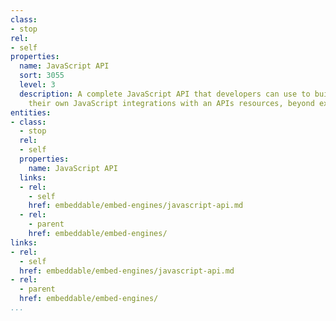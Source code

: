 ```yaml
---
class:
- stop
rel:
- self
properties:
  name: JavaScript API
  sort: 3055
  level: 3
  description: A complete JavaScript API that developers can use to build and manage
    their own JavaScript integrations with an APIs resources, beyond existing widgets.
entities:
- class:
  - stop
  rel:
  - self
  properties:
    name: JavaScript API
  links:
  - rel:
    - self
    href: embeddable/embed-engines/javascript-api.md
  - rel:
    - parent
    href: embeddable/embed-engines/
links:
- rel:
  - self
  href: embeddable/embed-engines/javascript-api.md
- rel:
  - parent
  href: embeddable/embed-engines/
...
```

